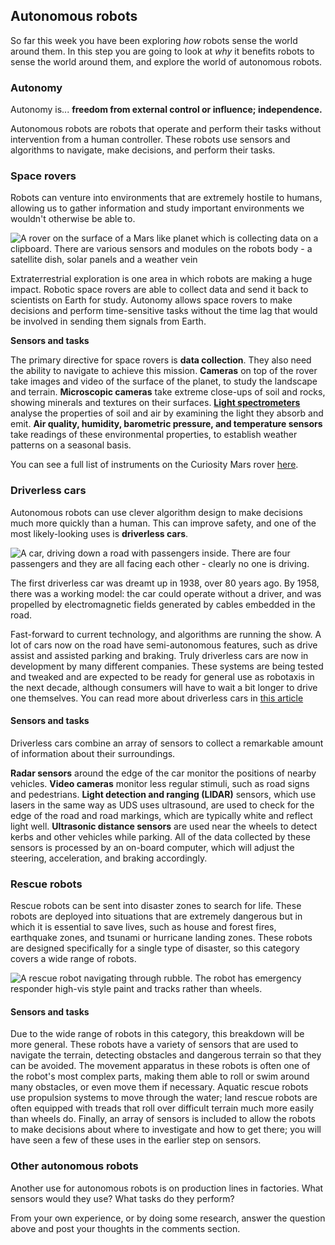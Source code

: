 ## Autonomous robots

So far this week you have been exploring *how* robots sense the world around them. In this step you are going to look at *why* it benefits robots to sense the world around them, and explore the world of autonomous robots.

### Autonomy

Autonomy is... **freedom from external control or influence; independence.**

Autonomous robots are robots that operate and perform their tasks without intervention from a human controller. These robots use sensors and algorithms to navigate, make decisions, and perform their tasks.

### Space rovers

Robots can venture into environments that are extremely hostile to humans, allowing us to gather information and study important environments we wouldn't otherwise be able to.

![A rover on the surface of a Mars like planet which is collecting data on a clipboard. There are various sensors and modules on the robots body - a satellite dish, solar panels and a weather vein](https://rpf-futurelearn.s3-eu-west-1.amazonaws.com/Robotics+-+Robot+Buggy/Illustration/22-2_5-Exploring_Rover.png)

Extraterrestrial exploration is one area in which robots are making a huge impact. Robotic space rovers are able to collect data and send it back to scientists on Earth for study. Autonomy allows space rovers to make decisions and perform time-sensitive tasks without the time lag that would be involved in sending them signals from Earth.

**Sensors and tasks**

The primary directive for space rovers is **data collection**. They also need the ability to navigate to achieve this mission. **Cameras** on top of the rover take images and video of the surface of the planet, to study the landscape and terrain. **Microscopic cameras** take extreme close-ups of soil and rocks, showing minerals and textures on their surfaces. [**Light spectrometers**](https://sciencing.com/spectrometer-5372347.html) analyse the properties of soil and air by examining the light they absorb and emit. **Air quality, humidity, barometric pressure, and temperature sensors** take readings of these environmental properties, to establish weather patterns on a seasonal basis.  

You can see a full list of instruments on the Curiosity Mars rover [here](https://mars.nasa.gov/msl/spacecraft/instruments/summary/).

### Driverless cars

Autonomous robots can use clever algorithm design to make decisions much more quickly than a human. This can improve safety, and one of the most likely-looking uses is **driverless cars**.

![A car, driving down a road with passengers inside. There are four passengers and they are all facing each other - clearly no one is driving.](https://rpf-futurelearn.s3-eu-west-1.amazonaws.com/Robotics+-+Robot+Buggy/Illustration/21-2_5-Driverless_Car_2.png)

The first driverless car was dreamt up in 1938, over 80 years ago. By 1958, there was a working model: the car could operate without a driver, and was propelled by electromagnetic fields generated by cables embedded in the road.

Fast-forward to current technology, and algorithms are running the show. A lot of cars now on the road have semi-autonomous features, such as drive assist and assisted parking and braking. Truly driverless cars are now in development by many different companies. These systems are being tested and tweaked and are expected to be ready for general use as robotaxis in the next decade, although consumers will have to wait a bit longer to drive one themselves. You can read more about driverless cars in [this article](https://www.wired.com/story/future-of-transportation-self-driving-cars-reality-check) 

#### Sensors and tasks

Driverless cars combine an array of sensors to collect a remarkable amount of information about their surroundings.

**Radar sensors** around the edge of the car monitor the positions of nearby vehicles. **Video cameras** monitor less regular stimuli, such as road signs and pedestrians. **Light detection and ranging (LIDAR)** sensors, which use lasers in the same way as UDS uses ultrasound, are used to check for the edge of the road and road markings, which are typically white and reflect light well. **Ultrasonic distance sensors** are used near the wheels to detect kerbs and other vehicles while parking. All of the data collected by these sensors is processed by an on-board computer, which will adjust the steering, acceleration, and braking accordingly.

### Rescue robots

Rescue robots can be sent into disaster zones to search for life. These robots are deployed into situations that are extremely dangerous but in which it is essential to save lives, such as house and forest fires, earthquake zones, and tsunami or hurricane landing zones. These robots are designed specifically for a single type of disaster, so this category covers a wide range of robots.

![A rescue robot navigating through rubble. The robot has emergency responder high-vis style paint and tracks rather than wheels.](https://rpf-futurelearn.s3-eu-west-1.amazonaws.com/Robotics+-+Robot+Buggy/Illustration/23-2_5-Rescue_Robot.png)

#### Sensors and tasks

Due to the wide range of robots in this category, this breakdown will be more general. These robots have a variety of sensors that are used to navigate the terrain, detecting obstacles and dangerous terrain so that they can be avoided. The movement apparatus in these robots is often one of the robot's most complex parts, making them able to roll or swim around many obstacles, or even move them if necessary. Aquatic rescue robots use propulsion systems to move through the water; land rescue robots are often equipped with treads that roll over difficult terrain much more easily than wheels do. Finally, an array of sensors is included to allow the robots to make decisions about where to investigate and how to get there; you will have seen a few of these uses in the earlier step on sensors.

### Other autonomous robots

Another use for autonomous robots is on production lines in factories. What sensors would they use? What tasks do they perform?

From your own experience, or by doing some research, answer the question above and post your thoughts in the comments section.
